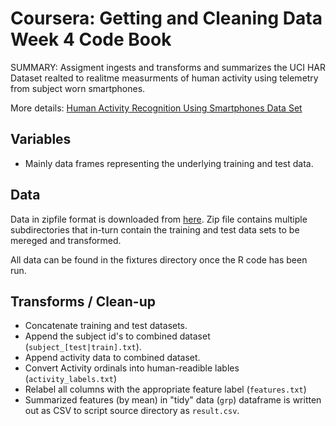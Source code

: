 # Coursera: Getting and Cleaning Data Week 4 Code Book

SUMMARY:
Assigment ingests and transforms and summarizes the UCI HAR Dataset realted to realitme measurments of human activity using telemetry from subject worn smartphones.

More details: [Human Activity Recognition Using Smartphones Data Set](http://archive.ics.uci.edu/ml/datasets/Human+Activity+Recognition+Using+Smartphones)

## Variables
   * Mainly data frames representing the underlying training and test data.

   
## Data
Data in zipfile format is downloaded from [here](https://d396qusza40orc.cloudfront.net/getdata%2Fprojectfiles%2FUCI%20HAR%20Dataset.zip).  Zip file contains multiple subdirectories that in-turn contain the training and test data sets to be mereged and transformed.

All data can be found in the fixtures directory once the R code has been run.

## Transforms / Clean-up
   * Concatenate training and test datasets.
   * Append the subject id's to combined dataset (`subject_[test|train].txt`).
   * Append activity data to combined dataset.
   * Convert Activity ordinals into human-readible lables (`activity_labels.txt`)
   * Relabel all columns with the appropriate feature label (`features.txt`)
   * Summarized features (by mean) in "tidy" data (`grp`) dataframe is written out as CSV to script source directory as `result.csv`.


